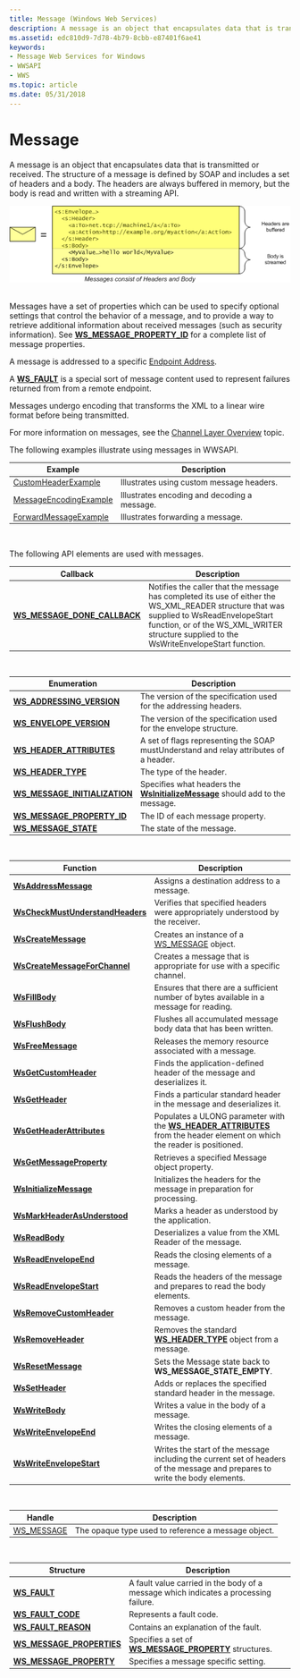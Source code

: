 ```yaml
---
title: Message (Windows Web Services)
description: A message is an object that encapsulates data that is transmitted or received.
ms.assetid: edc810d9-7d78-4b79-8cbb-e87401f6ae41
keywords:
- Message Web Services for Windows
- WWSAPI
- WWS
ms.topic: article
ms.date: 05/31/2018
---
```


# Message

A message is an object that encapsulates data that is transmitted or received. The structure of a message is defined by SOAP and includes a set of headers and a body. The headers are always buffered in memory, but the body is read and written with a streaming API.

![](images/messageenvelope.png)

## 

Messages have a set of properties which can be used to specify optional settings that control the behavior of a message, and to provide a way to retrieve additional information about received messages (such as security information). See [**WS\_MESSAGE\_PROPERTY\_ID**](/windows/desktop/api/WebServices/ne-webservices-ws_message_property_id) for a complete list of message properties.

A message is addressed to a specific [Endpoint Address](endpoint-address.md).

A [**WS\_FAULT**](/windows/desktop/api/WebServices/ns-webservices-ws_fault) is a special sort of message content used to represent failures returned from from a remote endpoint.

Messages undergo encoding that transforms the XML to a linear wire format before being transmitted.

For more information on messages, see the [Channel Layer Overview](channel-layer-overview.md) topic.

The following examples illustrate using messages in WWSAPI.

| Example                                              | Description                                  |
|------------------------------------------------------|----------------------------------------------|
| [CustomHeaderExample](customheaderexample.md)       | Illustrates using custom message headers.    |
| [MessageEncodingExample](messageencodingexample.md) | Illustrates encoding and decoding a message. |
| [ForwardMessageExample](forwardmessageexample.md)   | Illustrates forwarding a message.            |



 

The following API elements are used with messages.

| Callback                                                        | Description                                                                                                                                                                                                                              |
|-----------------------------------------------------------------|------------------------------------------------------------------------------------------------------------------------------------------------------------------------------------------------------------------------------------------|
| [**WS\_MESSAGE\_DONE\_CALLBACK**](/windows/desktop/api/WebServices/nc-webservices-ws_message_done_callback) | Notifies the caller that the message has completed its use of either the WS\_XML\_READER structure that was supplied to WsReadEnvelopeStart function, or of the WS\_XML\_WRITER structure supplied to the WsWriteEnvelopeStart function. |



 



| Enumeration                                                      | Description                                                                                              |
|------------------------------------------------------------------|----------------------------------------------------------------------------------------------------------|
| [**WS\_ADDRESSING\_VERSION**](/windows/desktop/api/WebServices/ne-webservices-ws_addressing_version)         | The version of the specification used for the addressing headers.                                        |
| [**WS\_ENVELOPE\_VERSION**](/windows/desktop/api/WebServices/ne-webservices-ws_envelope_version)             | The version of the specification used for the envelope structure.                                        |
| [**WS\_HEADER\_ATTRIBUTES**](/windows/win32/api/webservices/ne-webservices-ws_xml_text_type)           | A set of flags representing the SOAP mustUnderstand and relay attributes of a header.                    |
| [**WS\_HEADER\_TYPE**](/windows/desktop/api/WebServices/ne-webservices-ws_header_type)                       | The type of the header.                                                                                  |
| [**WS\_MESSAGE\_INITIALIZATION**](/windows/desktop/api/WebServices/ne-webservices-ws_message_initialization) | Specifies what headers the [**WsInitializeMessage**](/windows/desktop/api/WebServices/nf-webservices-wsinitializemessage) should add to the message. |
| [**WS\_MESSAGE\_PROPERTY\_ID**](/windows/desktop/api/WebServices/ne-webservices-ws_message_property_id)      | The ID of each message property.                                                                         |
| [**WS\_MESSAGE\_STATE**](/windows/desktop/api/WebServices/ne-webservices-ws_message_state)                   | The state of the message.                                                                                |



 



| Function                                                             | Description                                                                                                                                            |
|----------------------------------------------------------------------|--------------------------------------------------------------------------------------------------------------------------------------------------------|
| [**WsAddressMessage**](/windows/desktop/api/WebServices/nf-webservices-wsaddressmessage)                         | Assigns a destination address to a message.                                                                                                            |
| [**WsCheckMustUnderstandHeaders**](/windows/desktop/api/WebServices/nf-webservices-wscheckmustunderstandheaders) | Verifies that specified headers were appropriately understood by the receiver.                                                                         |
| [**WsCreateMessage**](/windows/desktop/api/WebServices/nf-webservices-wscreatemessage)                           | Creates an instance of a [WS\_MESSAGE](ws-message.md) object.                                                                                         |
| [**WsCreateMessageForChannel**](/windows/desktop/api/WebServices/nf-webservices-wscreatemessageforchannel)       | Creates a message that is appropriate for use with a specific channel.                                                                                 |
| [**WsFillBody**](/windows/desktop/api/WebServices/nf-webservices-wsfillbody)                                     | Ensures that there are a sufficient number of bytes available in a message for reading.                                                                |
| [**WsFlushBody**](/windows/desktop/api/WebServices/nf-webservices-wsflushbody)                                   | Flushes all accumulated message body data that has been written.                                                                                       |
| [**WsFreeMessage**](/windows/desktop/api/WebServices/nf-webservices-wsfreemessage)                               | Releases the memory resource associated with a message.                                                                                                |
| [**WsGetCustomHeader**](/windows/desktop/api/WebServices/nf-webservices-wsgetcustomheader)                       | Finds the application-defined header of the message and deserializes it.                                                                               |
| [**WsGetHeader**](/windows/desktop/api/WebServices/nf-webservices-wsgetheader)                                   | Finds a particular standard header in the message and deserializes it.                                                                                 |
| [**WsGetHeaderAttributes**](/windows/desktop/api/WebServices/nf-webservices-wsgetheaderattributes)               | Populates a ULONG parameter with the [**WS\_HEADER\_ATTRIBUTES**](/windows/win32/api/webservices/ne-webservices-ws_xml_text_type) from the header element on which the reader is positioned. |
| [**WsGetMessageProperty**](/windows/desktop/api/WebServices/nf-webservices-wsgetmessageproperty)                 | Retrieves a specified Message object property.                                                                                                         |
| [**WsInitializeMessage**](/windows/desktop/api/WebServices/nf-webservices-wsinitializemessage)                   | Initializes the headers for the message in preparation for processing.                                                                                 |
| [**WsMarkHeaderAsUnderstood**](/windows/desktop/api/WebServices/nf-webservices-wsmarkheaderasunderstood)         | Marks a header as understood by the application.                                                                                                       |
| [**WsReadBody**](/windows/desktop/api/WebServices/nf-webservices-wsreadbody)                                     | Deserializes a value from the XML Reader of the message.                                                                                               |
| [**WsReadEnvelopeEnd**](/windows/desktop/api/WebServices/nf-webservices-wsreadenvelopeend)                       | Reads the closing elements of a message.                                                                                                               |
| [**WsReadEnvelopeStart**](/windows/desktop/api/WebServices/nf-webservices-wsreadenvelopestart)                   | Reads the headers of the message and prepares to read the body elements.                                                                               |
| [**WsRemoveCustomHeader**](/windows/desktop/api/WebServices/nf-webservices-wsremovecustomheader)                 | Removes a custom header from the message.                                                                                                              |
| [**WsRemoveHeader**](/windows/desktop/api/WebServices/nf-webservices-wsremoveheader)                             | Removes the standard [**WS\_HEADER\_TYPE**](/windows/desktop/api/WebServices/ne-webservices-ws_header_type) object from a message.                                                                 |
| [**WsResetMessage**](/windows/desktop/api/WebServices/nf-webservices-wsresetmessage)                             | Sets the Message state back to **WS\_MESSAGE\_STATE\_EMPTY**.                                                                                          |
| [**WsSetHeader**](/windows/desktop/api/WebServices/nf-webservices-wssetheader)                                   | Adds or replaces the specified standard header in the message.                                                                                         |
| [**WsWriteBody**](/windows/desktop/api/WebServices/nf-webservices-wswritebody)                                   | Writes a value in the body of a message.                                                                                                               |
| [**WsWriteEnvelopeEnd**](/windows/desktop/api/WebServices/nf-webservices-wswriteenvelopeend)                     | Writes the closing elements of a message.                                                                                                              |
| [**WsWriteEnvelopeStart**](/windows/desktop/api/WebServices/nf-webservices-wswriteenvelopestart)                 | Writes the start of the message including the current set of headers of the message and prepares to write the body elements.                           |



 



| Handle                        | Description                                         |
|-------------------------------|-----------------------------------------------------|
| [WS\_MESSAGE](ws-message.md) | The opaque type used to reference a message object. |



 



| Structure                                                | Description                                                                          |
|----------------------------------------------------------|--------------------------------------------------------------------------------------|
| [**WS\_FAULT**](/windows/desktop/api/WebServices/ns-webservices-ws_fault)                            | A fault value carried in the body of a message which indicates a processing failure. |
| [**WS\_FAULT\_CODE**](/windows/desktop/api/WebServices/ns-webservices-ws_fault_code)                 | Represents a fault code.                                                             |
| [**WS\_FAULT\_REASON**](/windows/desktop/api/WebServices/ns-webservices-ws_fault_reason)             | Contains an explanation of the fault.                                                |
| [**WS\_MESSAGE\_PROPERTIES**](/windows/desktop/api/WebServices/ns-webservices-ws_message_properties) | Specifies a set of [**WS\_MESSAGE\_PROPERTY**](/windows/desktop/api/WebServices/ns-webservices-ws_message_property) structures.  |
| [**WS\_MESSAGE\_PROPERTY**](/windows/desktop/api/WebServices/ns-webservices-ws_message_property)     | Specifies a message specific setting.                                                |



 

 

 




